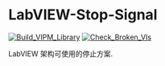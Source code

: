 # LabVIEW-Stop-Signal

[![Build_VIPM_Library](https://github.com/NEVSTOP-LAB/LabVIEW-Stop-Signal/actions/workflows/Build_VIPM_Library.yml/badge.svg)](https://github.com/NEVSTOP-LAB/LabVIEW-Stop-Signal/actions/workflows/Build_VIPM_Library.yml)
[![Check_Broken_VIs](https://github.com/NEVSTOP-LAB/LabVIEW-Stop-Signal/actions/workflows/Check_Broken_VIs.yml/badge.svg)](https://github.com/NEVSTOP-LAB/LabVIEW-Stop-Signal/actions/workflows/Check_Broken_VIs.yml)

LabVIEW 架构可使用的停止方案.



